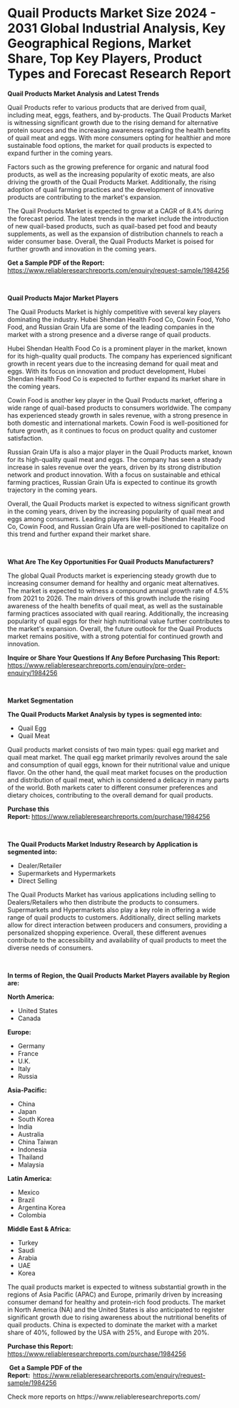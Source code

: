 <p><h1>Quail Products Market Size 2024 - 2031 Global Industrial Analysis, Key Geographical Regions, Market Share, Top Key Players, Product Types and Forecast Research Report</h1></p><p><strong>Quail Products Market Analysis and Latest Trends</strong></p>
<p><p>Quail Products refer to various products that are derived from quail, including meat, eggs, feathers, and by-products. The Quail Products Market is witnessing significant growth due to the rising demand for alternative protein sources and the increasing awareness regarding the health benefits of quail meat and eggs. With more consumers opting for healthier and more sustainable food options, the market for quail products is expected to expand further in the coming years.</p><p>Factors such as the growing preference for organic and natural food products, as well as the increasing popularity of exotic meats, are also driving the growth of the Quail Products Market. Additionally, the rising adoption of quail farming practices and the development of innovative products are contributing to the market's expansion.</p><p>The Quail Products Market is expected to grow at a CAGR of 8.4% during the forecast period. The latest trends in the market include the introduction of new quail-based products, such as quail-based pet food and beauty supplements, as well as the expansion of distribution channels to reach a wider consumer base. Overall, the Quail Products Market is poised for further growth and innovation in the coming years.</p></p>
<p><strong>Get a Sample PDF of the Report:&nbsp;</strong> <a href="https://www.reliableresearchreports.com/enquiry/request-sample/1984256">https://www.reliableresearchreports.com/enquiry/request-sample/1984256</a></p>
<p>&nbsp;</p>
<p><strong>Quail Products Major Market Players</strong></p>
<p><p>The Quail Products Market is highly competitive with several key players dominating the industry. Hubei Shendan Health Food Co, Cowin Food, Yoho Food, and Russian Grain Ufa are some of the leading companies in the market with a strong presence and a diverse range of quail products.</p><p>Hubei Shendan Health Food Co is a prominent player in the market, known for its high-quality quail products. The company has experienced significant growth in recent years due to the increasing demand for quail meat and eggs. With its focus on innovation and product development, Hubei Shendan Health Food Co is expected to further expand its market share in the coming years.</p><p>Cowin Food is another key player in the Quail Products market, offering a wide range of quail-based products to consumers worldwide. The company has experienced steady growth in sales revenue, with a strong presence in both domestic and international markets. Cowin Food is well-positioned for future growth, as it continues to focus on product quality and customer satisfaction.</p><p>Russian Grain Ufa is also a major player in the Quail Products market, known for its high-quality quail meat and eggs. The company has seen a steady increase in sales revenue over the years, driven by its strong distribution network and product innovation. With a focus on sustainable and ethical farming practices, Russian Grain Ufa is expected to continue its growth trajectory in the coming years.</p><p>Overall, the Quail Products market is expected to witness significant growth in the coming years, driven by the increasing popularity of quail meat and eggs among consumers. Leading players like Hubei Shendan Health Food Co, Cowin Food, and Russian Grain Ufa are well-positioned to capitalize on this trend and further expand their market share.</p></p>
<p>&nbsp;</p>
<p><strong>What Are The Key Opportunities For Quail Products Manufacturers?</strong></p>
<p><p>The global Quail Products market is experiencing steady growth due to increasing consumer demand for healthy and organic meat alternatives. The market is expected to witness a compound annual growth rate of 4.5% from 2021 to 2026. The main drivers of this growth include the rising awareness of the health benefits of quail meat, as well as the sustainable farming practices associated with quail rearing. Additionally, the increasing popularity of quail eggs for their high nutritional value further contributes to the market's expansion. Overall, the future outlook for the Quail Products market remains positive, with a strong potential for continued growth and innovation.</p></p>
<p><strong>Inquire or Share Your Questions If Any Before Purchasing This Report:</strong> <a href="https://www.reliableresearchreports.com/enquiry/pre-order-enquiry/1984256">https://www.reliableresearchreports.com/enquiry/pre-order-enquiry/1984256</a></p>
<p>&nbsp;</p>
<p><strong>Market Segmentation</strong></p>
<p><strong>The Quail Products Market Analysis by types is segmented into:</strong></p>
<p><ul><li>Quail Egg</li><li>Quail Meat</li></ul></p>
<p><p>Quail products market consists of two main types: quail egg market and quail meat market. The quail egg market primarily revolves around the sale and consumption of quail eggs, known for their nutritional value and unique flavor. On the other hand, the quail meat market focuses on the production and distribution of quail meat, which is considered a delicacy in many parts of the world. Both markets cater to different consumer preferences and dietary choices, contributing to the overall demand for quail products.</p></p>
<p><strong>Purchase this Report:&nbsp;</strong><a href="https://www.reliableresearchreports.com/purchase/1984256">https://www.reliableresearchreports.com/purchase/1984256</a></p>
<p>&nbsp;</p>
<p><strong>The Quail Products Market Industry Research by Application is segmented into:</strong></p>
<p><ul><li>Dealer/Retailer</li><li>Supermarkets and Hypermarkets</li><li>Direct Selling</li></ul></p>
<p><p>The Quail Products Market has various applications including selling to Dealers/Retailers who then distribute the products to consumers. Supermarkets and Hypermarkets also play a key role in offering a wide range of quail products to customers. Additionally, direct selling markets allow for direct interaction between producers and consumers, providing a personalized shopping experience. Overall, these different avenues contribute to the accessibility and availability of quail products to meet the diverse needs of consumers.</p></p>
<p>&nbsp;</p>
<p><strong>In terms of Region, the Quail Products Market Players available by Region are:</strong></p>
<p>
    <p> <strong> North America: </strong>
        <ul>
            <li>United States</li>
            <li>Canada</li>
        </ul>
        </p> 
    <p> <strong> Europe: </strong>
        <ul>
            <li>Germany</li>
            <li>France</li>
            <li>U.K.</li>
            <li>Italy</li>
            <li>Russia</li>
        </ul>
        </p> 
    <p> <strong> Asia-Pacific: </strong>
        <ul>
            <li>China</li>
            <li>Japan</li>
            <li>South Korea</li>
            <li>India</li>
            <li>Australia</li>
            <li>China Taiwan</li>
            <li>Indonesia</li>
            <li>Thailand</li>
            <li>Malaysia</li>
        </ul>
        </p> 
    <p> <strong> Latin America: </strong>
        <ul>
            <li>Mexico</li>
            <li>Brazil</li>
            <li>Argentina Korea</li>
            <li>Colombia</li>
        </ul>
        </p> 
    <p> <strong> Middle East & Africa: </strong>
        <ul>
            <li>Turkey</li>
            <li>Saudi</li>
            <li>Arabia</li>
            <li>UAE</li>
            <li>Korea</li>
        </ul>
    </p>
    </p>
<p><p>The quail products market is expected to witness substantial growth in the regions of Asia Pacific (APAC) and Europe, primarily driven by increasing consumer demand for healthy and protein-rich food products. The market in North America (NA) and the United States is also anticipated to register significant growth due to rising awareness about the nutritional benefits of quail products. China is expected to dominate the market with a market share of 40%, followed by the USA with 25%, and Europe with 20%.</p></p>
<p><strong>Purchase this Report: </strong><a href="https://www.reliableresearchreports.com/purchase/1984256">https://www.reliableresearchreports.com/purchase/1984256</a></p>
<p>&nbsp;<strong>Get a Sample PDF of the Report:&nbsp;&nbsp;</strong><a href="https://www.reliableresearchreports.com/enquiry/request-sample/1984256">https://www.reliableresearchreports.com/enquiry/request-sample/1984256</a></p>
<p><strong></strong></p>
<p>Check more reports on https://www.reliableresearchreports.com/</p>